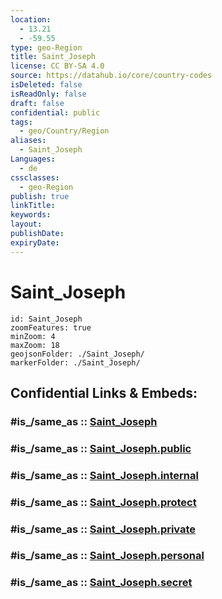 ```yaml
---
location:
  - 13.21
  - -59.55
type: geo-Region
title: Saint_Joseph
license: CC BY-SA 4.0
source: https://datahub.io/core/country-codes
isDeleted: false
isReadOnly: false
draft: false
confidential: public
tags:
  - geo/Country/Region
aliases:
  - Saint_Joseph
Languages:
  - de
cssclasses:
  - geo-Region
publish: true
linkTitle:
keywords:
layout:
publishDate:
expiryDate:
---
```


# Saint_Joseph

```leaflet
id: Saint_Joseph
zoomFeatures: true 
minZoom: 4 
maxZoom: 18
geojsonFolder: ./Saint_Joseph/
markerFolder: ./Saint_Joseph/
```


## Confidential Links & Embeds: 

### #is_/same_as :: [Saint_Joseph](/_Standards/Earth/Continent/America~Caribbean/Barbados/Provinces~Barbados/Saint_Joseph.md) 

### #is_/same_as :: [Saint_Joseph.public](/_public/Earth/Continent/America~Caribbean/Barbados/Provinces~Barbados/Saint_Joseph.public.md) 

### #is_/same_as :: [Saint_Joseph.internal](/_internal/Earth/Continent/America~Caribbean/Barbados/Provinces~Barbados/Saint_Joseph.internal.md) 

### #is_/same_as :: [Saint_Joseph.protect](/_protect/Earth/Continent/America~Caribbean/Barbados/Provinces~Barbados/Saint_Joseph.protect.md) 

### #is_/same_as :: [Saint_Joseph.private](/_private/Earth/Continent/America~Caribbean/Barbados/Provinces~Barbados/Saint_Joseph.private.md) 

### #is_/same_as :: [Saint_Joseph.personal](/_personal/Earth/Continent/America~Caribbean/Barbados/Provinces~Barbados/Saint_Joseph.personal.md) 

### #is_/same_as :: [Saint_Joseph.secret](/_secret/Earth/Continent/America~Caribbean/Barbados/Provinces~Barbados/Saint_Joseph.secret.md)

